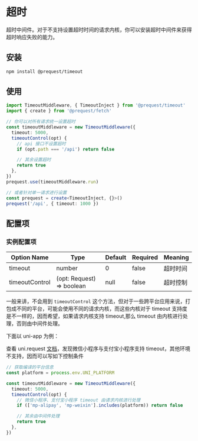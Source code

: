 # 超时

超时中间件。对于不支持设置超时时间的请求内核，你可以安装超时中间件来获得超时响应失败的能力。

## 安装

```bash
npm install @prequest/timeout
```

## 使用

```ts
import TimeoutMiddleware, { TimeoutInject } from '@prequest/timeout'
import { create } from '@prequest/fetch'

// 你可以对所有请求统一设置超时
const timeoutMiddleware = new TimeoutMiddleware({
  timeout: 5000,
  timeoutControl(opt) {
    // api 接口不设置超时
    if (opt.path === '/api') return false

    // 其余设置超时
    return true
  },
})
prequest.use(timeoutMiddleware.run)

// 或者针对单一请求进行设置
const prequest = create<TimeoutInject, {}>()
prequest('/api', { timeout: 1000 })
```

## 配置项

### 实例配置项

| Option Name    | Type                      | Default | Required | Meaning  |
| -------------- | ------------------------- | ------- | -------- | -------- |
| timeout        | number                    | 0       | false    | 超时时间 |
| timeoutControl | (opt: Request) => boolean | null    | false    | 超时控制 |

一般来讲，不会用到 `timeoutControl` 这个方法，但对于一些跨平台应用来说，打包成不同的平台，可能会使用不同的请求内核，而这些内核对于 timeout 支持度是不一样的，因而希望，如果请求内核支持 timeout,那么 timeout 由内核进行处理，否则由中间件处理。

下面以 uni-app 为例：

查看 uni.request [文档](https://uniapp.dcloud.io/api/request/request)，发现微信小程序与支付宝小程序支持 timeout，其他环境不支持，因而可以写如下控制条件

```ts
// 获取编译的平台信息
const platform = process.env.UNI_PLATFORM

const timeoutMiddleware = new TimeoutMiddleware({
  timeout: 5000,
  timeoutControl(opt) {
    // 微信小程序、支付宝小程序 timeout 由请求内核进行处理
    if (['mp-alipay', 'mp-weixin'].includes(platform)) return false

    // 其余由中间件处理
    return true
  },
})
```
